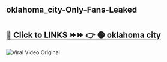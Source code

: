 
 ## oklahoma_city-Only-Fans-Leaked

# <h2><a href="https://clipsfans.com/oklahoma_city&ref=git">🔗 Click to LINKS ⏩⏩ 👉 🟢 oklahoma city </a></h2>

<a href="https://clipsfans.com/oklahoma_city&ref=git" rel="nofollow" data-target="animated-image.originalLink"><img src="https://i.ibb.co.com/xMMVF88/686577567.gif" alt="Viral Video Original" style="max-width: 100%; display: inline-block;" data-target="animated-image.originalImage"></a>
